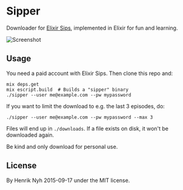 # Sipper

Downloader for [Elixir Sips](http://elixirsips.com/), implemented in Elixir for fun and learning.

![Screenshot](https://s3.amazonaws.com/f.cl.ly/items/2A1I0V1P3Y2o3x3u2F3F/Screenshot%202015-09-19%2009.49.43.png)


## Usage

You need a paid account with Elixir Sips. Then clone this repo and:

    mix deps.get
    mix escript.build  # Builds a "sipper" binary
    ./sipper --user me@example.com --pw mypassword

If you want to limit the download to e.g. the last 3 episodes, do:

    ./sipper --user me@example.com --pw mypassword --max 3

Files will end up in `./downloads`. If a file exists on disk, it won't be downloaded again.

Be kind and only download for personal use.


## License

By Henrik Nyh 2015-09-17 under the MIT license.
